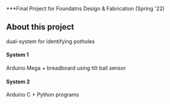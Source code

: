 ***Final Project for Foundatns Design & Fabrication (Spring '22)

## About this project

dual-system for identifying potholes

#### System 1

Arduino Mega + breadboard using tilt ball sensor

#### System 2

Arduino C + Python programs

